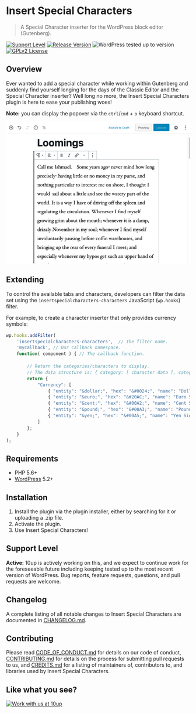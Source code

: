 # Insert Special Characters

> A Special Character inserter for the WordPress block editor (Gutenberg).

[![Support Level](https://img.shields.io/badge/support-active-green.svg)](#support-level) [![Release Version](https://img.shields.io/github/release/10up/insert-special-characters.svg)](https://github.com/10up/insert-special-characters/releases/latest) ![WordPress tested up to version](https://img.shields.io/badge/WordPress-v5.3%20tested-success.svg) [![GPLv2 License](https://img.shields.io/github/license/10up/insert-special-characters.svg)](https://github.com/10up/insert-special-characters/blob/develop/LICENSE.md)

## Overview

Ever wanted to add a special character while working within Gutenberg and suddenly find yourself longing for the days of the Classic Editor and the Special Character inserter?  Well long no more, the Insert Special Characters plugin is here to ease your publishing woes!

**Note:** you can display the popover via the `ctrl`/`cmd` + `o` keyboard shortcut.

![Demo of special characters within Gutenberg](assets/insert-special-characters.gif "Example of a special characters in the new WordPress editor")

## Extending
To control the available tabs and characters, developers can filter the data set using the `insertspecialcharacters-characters` JavaScript (`wp.hooks`) filter.

For example, to create a character inserter that only provides currency symbols:

```js
wp.hooks.addFilter(
	'insertspecialcharacters-characters',  // The filter name.
	'mycallback', // Our callback namespace.
	function( component ) { // The callback function.

		// Return the categories/characters to display.
		// The data structure is: { category: [ character data ], category2: ... }
		return {
			"Currency": [
				{ "entity": "&dollar;", "hex": "&#0024;", "name": "Dollar Sign", "char": "$" },
				{ "entity": "&euro;", "hex": "&#20AC;", "name": "Euro Sign", "char": "€" },
				{ "entity": "&cent;", "hex": "&#00A2;", "name": "Cent Sign", "char": "¢" },
				{ "entity": "&pound;", "hex": "&#00A3;", "name": "Pound Sign", "char": "£" },
				{ "entity": "&yen;", "hex": "&#00A5;", "name": "Yen Sign", "char": "¥" },
			]
		};
	}
);

```

## Requirements

* PHP 5.6+
* [WordPress](http://wordpress.org/) 5.2+

## Installation

1. Install the plugin via the plugin installer, either by searching for it or uploading a .zip file.
1. Activate the plugin.
1. Use Insert Special Characters!

## Support Level

**Active:** 10up is actively working on this, and we expect to continue work for the foreseeable future including keeping tested up to the most recent version of WordPress.  Bug reports, feature requests, questions, and pull requests are welcome.

## Changelog

A complete listing of all notable changes to Insert Special Characters are documented in [CHANGELOG.md](https://github.com/10up/insert-special-characters/blob/develop/CHANGELOG.md).

## Contributing

Please read [CODE_OF_CONDUCT.md](https://github.com/10up/insert-special-characters/blob/develop/CODE_OF_CONDUCT.md) for details on our code of conduct, [CONTRIBUTING.md](https://github.com/10up/insert-special-characters/blob/develop/CONTRIBUTING.md) for details on the process for submitting pull requests to us, and [CREDITS.md](https://github.com/10up/insert-special-characters/blob/develop/CREDITS.md) for a listing of maintainers of, contributors to, and libraries used by Insert Special Characters.

## Like what you see?

<a href="http://10up.com/contact/"><img src="https://10up.com/uploads/2016/10/10up-Github-Banner.png" width="850" alt="Work with us at 10up"></a>
